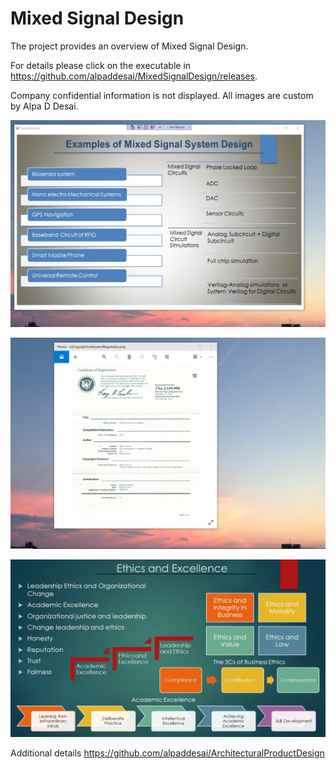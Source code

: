 # Mixed Signal Design

The project provides an overview of Mixed Signal Design.

For details please click on the executable in https://github.com/alpaddesai/MixedSignalDesign/releases. 

Company confidential information is not displayed. All images are custom by Alpa D Desai.

![image](MixedSignalDesign.png)

![image](USCopyrightCertificate.png)

![image](Ethics.jpg)

Additional details https://github.com/alpaddesai/ArchitecturalProductDesign
